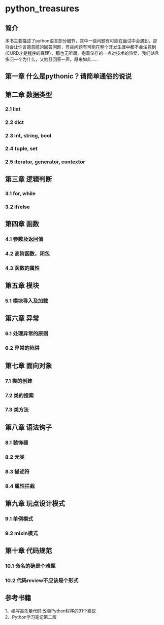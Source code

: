# python_treasures

## 简介
本书主要描述了python语言部分细节，其中一些问题有可能在面试中会遇到，那将会让你言简意赅的回答问题，有些问题有可能在整个开发生涯中都不会注意到(CURD才是程序的真理），那也无所谓，抱着仅存的一点对技术的热爱，我们姑且多问一个为什么，又姑且回答一声，原来如此.....

## 第一章  什么是pythonic？请简单通俗的说说

## 第二章 数据类型

### 2.1 list
### 2.2 dict
### 2.3 int, string, bool
### 2.4 tuple, set
### 2.5 iterator, generator, contextor

## 第三章 逻辑判断

### 3.1 for, while 
### 3.2 if/else

## 第四章 函数
### 4.1 参数及返回值
### 4.2 高阶函数，闭包
### 4.3 函数的属性

## 第五章 模块

### 5.1 模块导入及加载

## 第六章 异常

### 6.1 处理异常的原则
### 6.2 异常的陷阱

## 第七章 面向对象
### 7.1 类的创建
### 7.2 类的搜索
### 7.3 类方法

## 第八章 语法钩子
### 8.1 装饰器
### 8.2 元类
### 8.3 描述符
### 8.4 属性拦截

## 第九章 玩点设计模式
### 9.1 单例模式
### 9.2 mixin模式


## 第十章 代码规范
### 10.1 命名的确是个难题
### 10.2 代码review不应该是个形式


## 参考书籍
1、编写高质量代码:改善Python程序的91个建议  
2、Python学习笔记第二版
